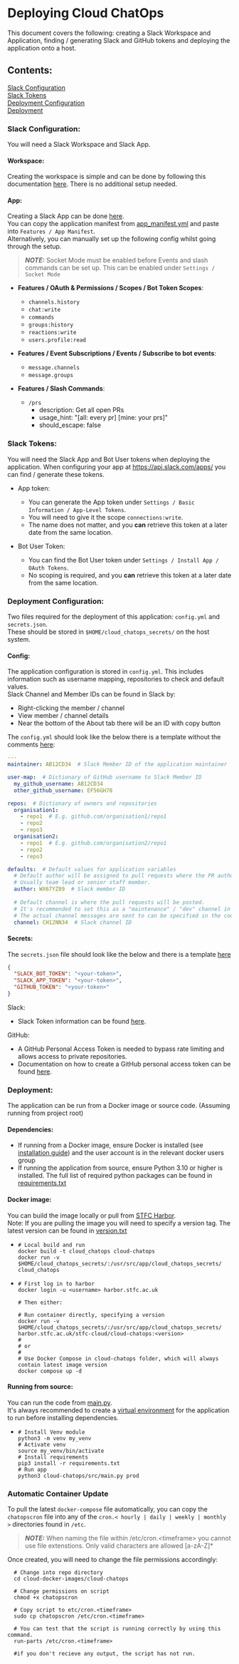 # Deploying Cloud ChatOps
This document covers the following: creating a Slack Workspace and Application, finding / generating Slack and GitHub tokens and deploying the application onto a host. 

## Contents:
[Slack Configuration](#slack-configuration)<br>
[Slack Tokens](#slack-tokens)<br>
[Deployment Configuration](#deployment-configuration)<br>
[Deployment](#deployment)<br>

### Slack Configuration:

You will need a Slack Workspace and Slack App.<br>

#### Workspace:
Creating the workspace is simple and can be done by following this documentation [here](https://slack.com/intl/en-gb/help/articles/206845317-Create-a-Slack-workspace). There is no additional setup needed.<br>

#### App:
Creating a Slack App can be done [here](https://api.slack.com/quickstart).<br>
You can copy the application manifest from [app_manifest.yml](./app_manifest.yml) and paste into `Features / App Manifest`.<br>
Alternatively, you can manually set up the following config whilst going through the setup.<br>

> **_NOTE:_** Socket Mode must be enabled before Events and slash commands can be set up. This can be enabled under `Settings / Socket Mode`
- **Features / OAuth & Permissions / Scopes / Bot Token Scopes**:
  - `channels.history`
  - `chat:write`
  - `commands`
  - `groups:history`
  - `reactions:write`
  - `users.profile:read`
  

- **Features / Event Subscriptions / Events / Subscribe to bot events**:
  - `message.channels`
  - `message.groups`
  

- **Features / Slash Commands**:
  - `/prs`
    - description: Get all open PRs
    - usage_hint: "[all: every pr] [mine: your prs]"
    - should_escape: false

### Slack Tokens:

You will need the Slack App and Bot User tokens when deploying the application. When configuring your app at https://api.slack.com/apps/ you can find / generate these tokens.<br>
- App token:
  - You can generate the App token under `Settings / Basic Information / App-Level Tokens`.
  - You will need to give it the scope `connections:write`.
  - The name does not matter, and you **can** retrieve this token at a later date from the same location.


- Bot User Token:
  - You can find the Bot User token under `Settings / Install App / OAuth Tokens`.
  - No scoping is required, and you **can** retrieve this token at a later date from the same location.

### Deployment Configuration:

Two files required for the deployment of this application: `config.yml` and `secrets.json`.<br>
These should be stored in `$HOME/cloud_chatops_secrets/` on the host system.<br>

#### Config:
The application configuration is stored in `config.yml`.
This includes information such as username mapping, repositories to check and default values.<br>
Slack Channel and Member IDs can be found in Slack by:<br>
- Right-clicking the member / channel
- View member / channel details
- Near the bottom of the About tab there will be an ID with copy button

The `config.yml` should look like the below there is a template without the comments [here](./template_config.yml):
```yaml
---
maintainer: AB12CD34  # Slack Member ID of the application maintainer

user-map:  # Dictionary of GitHub username to Slack Member ID
  my_github_username: AB12CD34
  other_github_username: EF56GH78

repos:  # Dictionary of owners and repositories
  organisation1:
    - repo1  # E.g. github.com/organisation1/repo1
    - repo2
    - repo3
  organisation2:
    - repo1  # E.g. github.com/organisation2/repo1
    - repo2
    - repo3

defaults:  # Default values for application variables
  # Default author will be assigned to pull requests where the PR author is not in the above user map.
  # Usually team lead or senior staff member.
  author: WX67YZ89  # Slack member ID
  
  # Default channel is where the pull requests will be posted.
  # It's recommended to set this as a "maintenance" / "dev" channel in case the application goes awry.
  # The actual channel messages are sent to can be specified in the code.
  channel: CH12NN34  # Slack channel ID
```

#### Secrets:
The `secrets.json` file should look like the below and there is a template [here](template_secrets.json)
```json
{
  "SLACK_BOT_TOKEN": "<your-token>",
  "SLACK_APP_TOKEN": "<your-token>",
  "GITHUB_TOKEN": "<your-token>"
}
```
Slack:<br>
- Slack Token information can be found [here](#slack-tokens).<br>

GitHub:<br>
-  A GitHub Personal Access Token is needed to bypass rate limiting and allows access to private repositories.<br>
- Documentation on how to create a GitHub personal access token can be found 
[here](https://docs.github.com/en/authentication/keeping-your-account-and-data-secure/managing-your-personal-access-tokens).<br>

### Deployment:
The application can be run from a Docker image or source code. (Assuming running from project root)<br>

#### Dependencies:
* If running from a Docker image, ensure Docker is installed (see [installation guide](https://docs.docker.com/engine/install/)) and the user account is in the relevant docker users group 
* If running the application from source, ensure Python 3.10 or higher is installed. The full list of required python packages can be found in [requirements.txt](requirements.txt)<br>

#### Docker image:
You can build the image locally or pull from [STFC Harbor](https://harbor.stfc.ac.uk/harbor/projects/33528/repositories/cloud-chatops).<br>
Note: If you are pulling the image you will need to specify a version tag. 
The latest version can be found in [version.txt](version.txt)<br>
- ```shell
  # Local build and run
  docker build -t cloud_chatops cloud-chatops
  docker run -v $HOME/cloud_chatops_secrets/:/usr/src/app/cloud_chatops_secrets/ cloud_chatops
  ```
- ```shell
  # First log in to harbor
  docker login -u <username> harbor.stfc.ac.uk
  
  # Then either:
  
  # Run container directly, specifying a version
  docker run -v $HOME/cloud_chatops_secrets/:/usr/src/app/cloud_chatops_secrets/ harbor.stfc.ac.uk/stfc-cloud/cloud-chatops:<version>
  #
  # or
  #
  # Use Docker Compose in cloud-chatops folder, which will always contain latest image version
  docker compose up -d
  ```

#### Running from source:
You can run the code from [main.py](src/main.py).<br>
It's always recommended to create a [virtual environment](https://docs.python.org/3/library/venv.html) 
for the application to run before installing dependencies.
- ```shell
  # Install Venv module
  python3 -m venv my_venv
  # Activate venv
  source my_venv/bin/activate
  # Install requirements
  pip3 install -r requirements.txt
  # Run app
  python3 cloud-chatops/src/main.py prod
  ```

### Automatic Container Update

To pull the latest `docker-compose` file automatically, you can copy the `chatopscron` file into any of the `cron.< hourly | daily | weekly | monthly >` directories found in `/etc`.

> **_NOTE:_** When naming the file within /etc/cron.\<timeframe> you cannot use file extenstions. Only valid characters are allowed [a-zA-Z]*

Once created, you will need to change the file permissions accordingly:

```shell
  # Change into repo directory
  cd cloud-docker-images/cloud-chatops

  # Change permissions on script
  chmod +x chatopscron

  # Copy script to etc/cron.<timeframe>
  sudo cp chatopscron /etc/cron.<timeframe>

  # You can test that the script is running correctly by using this command.
  run-parts /etc/cron.<timeframe>

  #if you don't recieve any output, the script has not run.
  ```
